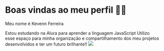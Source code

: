 # Boas vindas ao meu perfil 💙💙
Meu nome é Kevenn Ferreira

Estou estudando na Alura para aprender a
linguagem JavaScript
Utilizo esse espaço para minha organização e compartilhamento dos meu projetos desenvolvidos
e ter um futuro brilhante!!
![](https://64.media.tumblr.com/bf05aba9adaa776e08f43717afde0373/tumblr_nktoimMZnm1u52pdxo1_500.gif)
